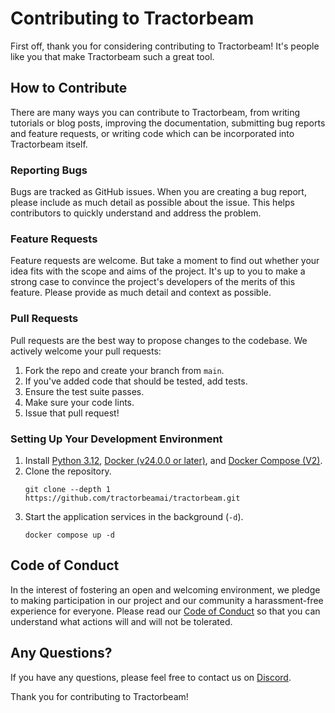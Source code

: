 # Contributing to Tractorbeam

First off, thank you for considering contributing to Tractorbeam! It's people like you that make Tractorbeam such a great tool.

## How to Contribute

There are many ways you can contribute to Tractorbeam, from writing tutorials or blog posts, improving the documentation, submitting bug reports and feature requests, or writing code which can be incorporated into Tractorbeam itself.

### Reporting Bugs

Bugs are tracked as GitHub issues. When you are creating a bug report, please include as much detail as possible about the issue. This helps contributors to quickly understand and address the problem.

### Feature Requests

Feature requests are welcome. But take a moment to find out whether your idea fits with the scope and aims of the project. It's up to you to make a strong case to convince the project's developers of the merits of this feature. Please provide as much detail and context as possible.

### Pull Requests

Pull requests are the best way to propose changes to the codebase. We actively welcome your pull requests:

1. Fork the repo and create your branch from `main`.
2. If you've added code that should be tested, add tests.
3. Ensure the test suite passes.
4. Make sure your code lints.
5. Issue that pull request!

### Setting Up Your Development Environment

1. Install [Python 3.12](https://www.python.org/downloads/release/python-312/), [Docker (v24.0.0 or later)](https://docs.docker.com/install/), and [Docker Compose (V2)](https://docs.docker.com/compose/install/).
1. Clone the repository.
   ```
   git clone --depth 1 https://github.com/tractorbeamai/tractorbeam.git
   ```
1. Start the application services in the background (`-d`).
   ```
   docker compose up -d
   ```

## Code of Conduct

In the interest of fostering an open and welcoming environment, we pledge to making participation in our project and our community a harassment-free experience for everyone. Please read our [Code of Conduct](CODE_OF_CONDUCT.md) so that you can understand what actions will and will not be tolerated.

## Any Questions?

If you have any questions, please feel free to contact us on [Discord](https://tractorbeam.ai/discord).

Thank you for contributing to Tractorbeam!

